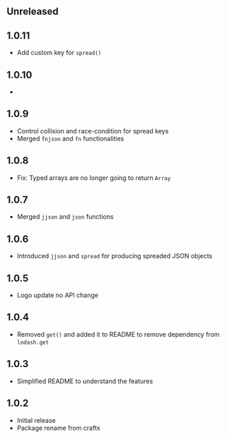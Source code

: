 ## Unreleased

## 1.0.11
- Add custom key for `spread()`

## 1.0.10
- 

## 1.0.9
- Control collision and race-condition for spread keys
- Merged `fnjson` and `fn` functionalities

## 1.0.8
- Fix: Typed arrays are no longer going to return `Array`

## 1.0.7
- Merged `jjson` and `json` functions

## 1.0.6
- Introduced `jjson` and `spread` for producing spreaded JSON objects

## 1.0.5
- Logo update no API change

## 1.0.4
- Removed `get()` and added it to README to remove dependency from `lodash.get`

## 1.0.3
- Simplified README to understand the features

## 1.0.2
- Initial release
- Package rename from craftx
